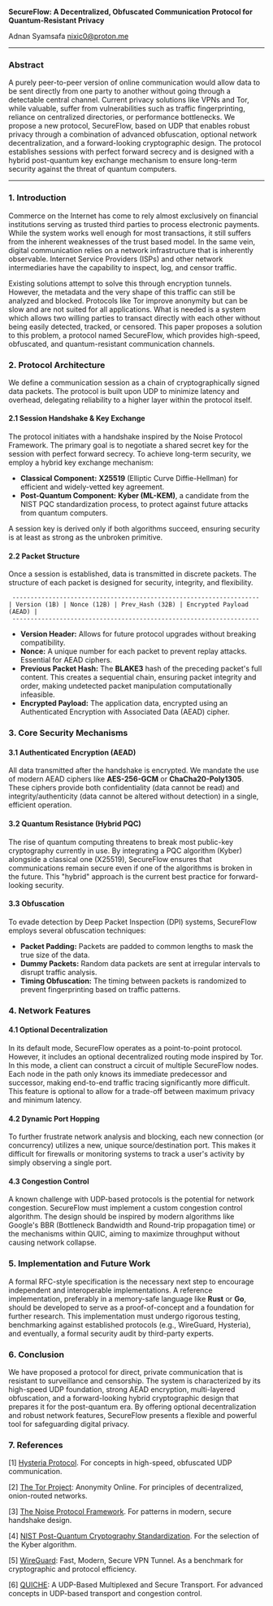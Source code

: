 **SecureFlow: A Decentralized, Obfuscated Communication Protocol for Quantum-Resistant Privacy**

Adnan Syamsafa
nixic0@proton.me

---

### **Abstract**

A purely peer-to-peer version of online communication would allow data to be sent directly from one party to another without going through a detectable central channel. Current privacy solutions like VPNs and Tor, while valuable, suffer from vulnerabilities such as traffic fingerprinting, reliance on centralized directories, or performance bottlenecks. We propose a new protocol, SecureFlow, based on UDP that enables robust privacy through a combination of advanced obfuscation, optional network decentralization, and a forward-looking cryptographic design. The protocol establishes sessions with perfect forward secrecy and is designed with a hybrid post-quantum key exchange mechanism to ensure long-term security against the threat of quantum computers.

---

### **1. Introduction**

Commerce on the Internet has come to rely almost exclusively on financial institutions serving as trusted third parties to process electronic payments. While the system works well enough for most transactions, it still suffers from the inherent weaknesses of the trust based model. In the same vein, digital communication relies on a network infrastructure that is inherently observable. Internet Service Providers (ISPs) and other network intermediaries have the capability to inspect, log, and censor traffic.

Existing solutions attempt to solve this through encryption tunnels. However, the metadata and the very shape of this traffic can still be analyzed and blocked. Protocols like Tor improve anonymity but can be slow and are not suited for all applications. What is needed is a system which allows two willing parties to transact directly with each other without being easily detected, tracked, or censored. This paper proposes a solution to this problem, a protocol named SecureFlow, which provides high-speed, obfuscated, and quantum-resistant communication channels.

### **2. Protocol Architecture**

We define a communication session as a chain of cryptographically signed data packets. The protocol is built upon UDP to minimize latency and overhead, delegating reliability to a higher layer within the protocol itself.

#### **2.1 Session Handshake & Key Exchange**

The protocol initiates with a handshake inspired by the Noise Protocol Framework. The primary goal is to negotiate a shared secret key for the session with perfect forward secrecy. To achieve long-term security, we employ a hybrid key exchange mechanism:

*   **Classical Component:** **X25519** (Elliptic Curve Diffie-Hellman) for efficient and widely-vetted key agreement.
*   **Post-Quantum Component:** **Kyber (ML-KEM)**, a candidate from the NIST PQC standardization process, to protect against future attacks from quantum computers.

A session key is derived only if both algorithms succeed, ensuring security is at least as strong as the unbroken primitive.

#### **2.2 Packet Structure**

Once a session is established, data is transmitted in discrete packets. The structure of each packet is designed for security, integrity, and flexibility.

```
 --------------------------------------------------------------------
| Version (1B) | Nonce (12B) | Prev_Hash (32B) | Encrypted Payload (AEAD) |
 --------------------------------------------------------------------
```

*   **Version Header:** Allows for future protocol upgrades without breaking compatibility.
*   **Nonce:** A unique number for each packet to prevent replay attacks. Essential for AEAD ciphers.
*   **Previous Packet Hash:** The **BLAKE3** hash of the preceding packet's full content. This creates a sequential chain, ensuring packet integrity and order, making undetected packet manipulation computationally infeasible.
*   **Encrypted Payload:** The application data, encrypted using an Authenticated Encryption with Associated Data (AEAD) cipher.

### **3. Core Security Mechanisms**

#### **3.1 Authenticated Encryption (AEAD)**

All data transmitted after the handshake is encrypted. We mandate the use of modern AEAD ciphers like **AES-256-GCM** or **ChaCha20-Poly1305**. These ciphers provide both confidentiality (data cannot be read) and integrity/authenticity (data cannot be altered without detection) in a single, efficient operation.

#### **3.2 Quantum Resistance (Hybrid PQC)**

The rise of quantum computing threatens to break most public-key cryptography currently in use. By integrating a PQC algorithm (Kyber) alongside a classical one (X25519), SecureFlow ensures that communications remain secure even if one of the algorithms is broken in the future. This "hybrid" approach is the current best practice for forward-looking security.

#### **3.3 Obfuscation**

To evade detection by Deep Packet Inspection (DPI) systems, SecureFlow employs several obfuscation techniques:
*   **Packet Padding:** Packets are padded to common lengths to mask the true size of the data.
*   **Dummy Packets:** Random data packets are sent at irregular intervals to disrupt traffic analysis.
*   **Timing Obfuscation:** The timing between packets is randomized to prevent fingerprinting based on traffic patterns.

### **4. Network Features**

#### **4.1 Optional Decentralization**

In its default mode, SecureFlow operates as a point-to-point protocol. However, it includes an optional decentralized routing mode inspired by Tor. In this mode, a client can construct a circuit of multiple SecureFlow nodes. Each node in the path only knows its immediate predecessor and successor, making end-to-end traffic tracing significantly more difficult. This feature is optional to allow for a trade-off between maximum privacy and minimum latency.

#### **4.2 Dynamic Port Hopping**

To further frustrate network analysis and blocking, each new connection (or concurrency) utilizes a new, unique source/destination port. This makes it difficult for firewalls or monitoring systems to track a user's activity by simply observing a single port.

#### **4.3 Congestion Control**

A known challenge with UDP-based protocols is the potential for network congestion. SecureFlow must implement a custom congestion control algorithm. The design should be inspired by modern algorithms like Google's BBR (Bottleneck Bandwidth and Round-trip propagation time) or the mechanisms within QUIC, aiming to maximize throughput without causing network collapse.

### **5. Implementation and Future Work**

A formal RFC-style specification is the necessary next step to encourage independent and interoperable implementations. A reference implementation, preferably in a memory-safe language like **Rust** or **Go**, should be developed to serve as a proof-of-concept and a foundation for further research. This implementation must undergo rigorous testing, benchmarking against established protocols (e.g., WireGuard, Hysteria), and eventually, a formal security audit by third-party experts.

### **6. Conclusion**

We have proposed a protocol for direct, private communication that is resistant to surveillance and censorship. The system is characterized by its high-speed UDP foundation, strong AEAD encryption, multi-layered obfuscation, and a forward-looking hybrid cryptographic design that prepares it for the post-quantum era. By offering optional decentralization and robust network features, SecureFlow presents a flexible and powerful tool for safeguarding digital privacy.

### **7. References**

[1] [Hysteria Protocol](https://github.com/apernet/hysteria). For concepts in high-speed, obfuscated UDP communication.

[2] [The Tor Project](https://gitlab.torproject.org/tpo/applications/tor-browser): Anonymity Online. For principles of decentralized, onion-routed networks.

[3] [The Noise Protocol Framework](http://www.noiseprotocol.org/). For patterns in modern, secure handshake design.

[4] [NIST Post-Quantum Cryptography Standardization](https://csrc.nist.gov/projects/post-quantum-cryptography/post-quantum-cryptography-standardization). For the selection of the Kyber algorithm.

[5] [WireGuard](https://github.com/WireGuard/wireguard-go): Fast, Modern, Secure VPN Tunnel. As a benchmark for cryptographic and protocol efficiency.

[6] [QUICHE](https://github.com/google/quiche): A UDP-Based Multiplexed and Secure Transport. For advanced concepts in UDP-based transport and congestion control.
